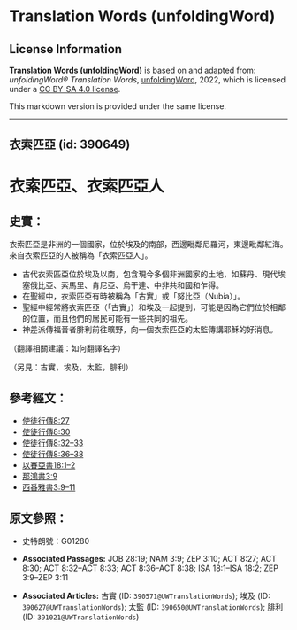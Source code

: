 # Translation Words (unfoldingWord)

## License Information

**Translation Words (unfoldingWord)** is based on and adapted from: _unfoldingWord® Translation Words_, [unfoldingWord](https://unfoldingword.org/utw), 2022, which is licensed under a [CC BY-SA 4.0 license](https://creativecommons.org/licenses/by-sa/4.0/legalcode.en).

This markdown version is provided under the same license.



--------------------------------

## 衣索匹亞 (id: 390649)

衣索匹亞、衣索匹亞人
==========

史實：
---

衣索匹亞是非洲的一個國家，位於埃及的南部，西邊毗鄰尼羅河，東邊毗鄰紅海。來自衣索匹亞的人被稱為「衣索匹亞人」。

* 古代衣索匹亞位於埃及以南，包含現今多個非洲國家的土地，如蘇丹、現代埃塞俄比亞、索馬里、肯尼亞、烏干達、中非共和國和乍得。
* 在聖經中，衣索匹亞有時被稱為「古實」或「努比亞（Nubia）」。
* 聖經中經常將衣索匹亞（「古實」）和埃及一起提到，可能是因為它們位於相鄰的位置，而且他們的居民可能有一些共同的祖先。
* 神差派傳福音者腓利前往曠野，向一個衣索匹亞的太監傳講耶穌的好消息。

（翻譯相關建議：如何翻譯名字）

（另見：古實，埃及，太監，腓利）

參考經文：
-----

* [使徒行傳8:27](https://ref.ly/Acts8:27)
* [使徒行傳8:30](https://ref.ly/Acts8:30)
* [使徒行傳8:32–33](https://ref.ly/Acts8:32-Acts8:33)
* [使徒行傳8:36–38](https://ref.ly/Acts8:36-Acts8:38)
* [以賽亞書18:1–2](https://ref.ly/Isa18:1-Isa18:2)
* [那鴻書3:9](https://ref.ly/Nah3:9)
* [西番雅書3:9–11](https://ref.ly/Zeph3:9-Zeph3:11)

原文參照：
-----

* 史特朗號：G01280

* **Associated Passages:** JOB 28:19; NAM 3:9; ZEP 3:10; ACT 8:27; ACT 8:30; ACT 8:32–ACT 8:33; ACT 8:36–ACT 8:38; ISA 18:1–ISA 18:2; ZEP 3:9–ZEP 3:11
* **Associated Articles:** 古實 (ID: `390571@UWTranslationWords`); 埃及 (ID: `390627@UWTranslationWords`); 太監 (ID: `390650@UWTranslationWords`); 腓利 (ID: `391021@UWTranslationWords`)

